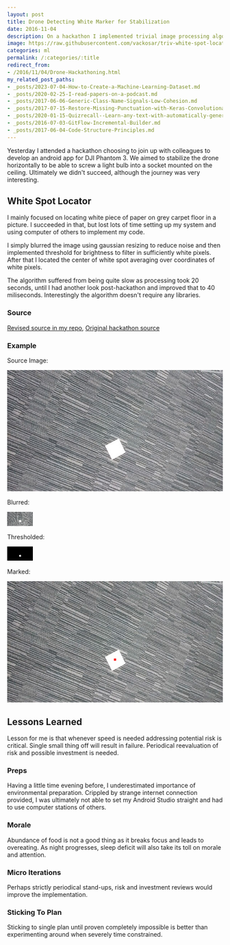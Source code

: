 ```yaml
---
layout: post
title: Drone Detecting White Marker for Stabilization
date: 2016-11-04
description: On a hackathon I implemented trivial image processing algorithm to locate white piece of paper on grey carpet floor to be used for drone horizontal stabilization.
image: https://raw.githubusercontent.com/vackosar/triv-white-spot-locator/master/output/androidTest/marked.jpg
categories: ml
permalink: /:categories/:title
redirect_from:
- /2016/11/04/Drone-Hackathoning.html
my_related_post_paths:
- _posts/2023-07-04-How-to-Create-a-Machine-Learning-Dataset.md
- _posts/2020-02-25-I-read-papers-on-a-podcast.md
- _posts/2017-06-06-Generic-Class-Name-Signals-Low-Cohesion.md
- _posts/2017-07-15-Restore-Missing-Punctuation-with-Keras-Convolutional-Text-Punctuator.md
- _posts/2020-01-15-Quizrecall--Learn-any-text-with-automatically-generated-quiz.md
- _posts/2016-07-03-GitFlow-Incremental-Builder.md
- _posts/2017-06-04-Code-Structure-Principles.md
---
```




Yesterday I attended a hackathon choosing to join up with colleagues to develop an android app for DJI Phantom 3. We aimed to stabilize the drone horizontally to be able to screw a light bulb into a socket mounted on the ceiling. Ultimately we didn't succeed, although the journey was very interesting.

## White Spot Locator

I mainly focused on locating white piece of paper on grey carpet floor in a picture. I succeeded in that, but lost lots of time setting up my system and using computer of others to implement my code.

I simply blurred the image using gaussian resizing to reduce noise and then implemented threshold for brightness to filter in sufficiently white pixels. After that I located the center of white spot averaging over coordinates of white pixels.

The algorithm suffered from being quite slow as processing took 20 seconds, until I had another look post-hackathon and improved that to 40 miliseconds. Interestingly the algorithm doesn't require any libraries.

### Source

[Revised source in my repo](https://github.com/vackosar/triv-white-spot-locator/blob/master/src/androidTest/java/com/vackosar/trivwhitespotlocator/LocateWhiteSpotTest.java), [Original hackathon source](https://github.com/pechovic/barcode-dji/blob/master/app/src/androidTest/java/barcode/barclays/com/drone/ExampleInstrumentedTest.java)

### Example

Source Image:

![Source Image](https://raw.githubusercontent.com/vackosar/triv-white-spot-locator/master/src/main/res/drawable/testimg2.jpg)

Blurred:

![Blurred](https://raw.githubusercontent.com/vackosar/triv-white-spot-locator/master/output/androidTest/blured.jpg)

Thresholded:

![black and white image with a threshold applied](https://raw.githubusercontent.com/vackosar/triv-white-spot-locator/master/output/androidTest/treshholded.jpg)

Marked:

![Marked](https://raw.githubusercontent.com/vackosar/triv-white-spot-locator/master/output/androidTest/marked.jpg)

## Lessons Learned
Lesson for me is that whenever speed is needed addressing potential risk is critical. Single small thing off will result in failure. Periodical reevaluation of risk and possible investment is needed.

### Preps
Having a little time evening before, I underestimated importance of environmental preparation. Crippled by strange internet connection provided, I was ultimately not able to  set my Android Studio straight and had to use computer stations of others.

### Morale
Abundance of food is not a good thing as it breaks focus and leads to overeating. As night progresses, sleep deficit will also take its toll on morale and attention.

### Micro Iterations
Perhaps strictly periodical stand-ups, risk and investment reviews would improve the implementation.

### Sticking To Plan
Sticking to single plan until proven completely impossible is better than experimenting around when severely time constrained.